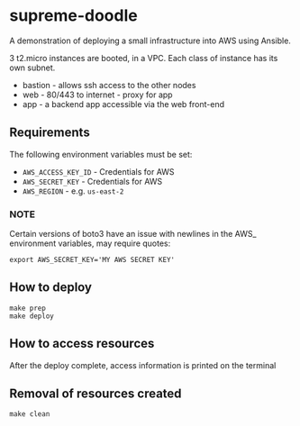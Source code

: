 # supreme-doodle

A demonstration of deploying a small infrastructure into AWS using Ansible.

3 t2.micro instances are booted, in a VPC. Each class of instance has its own subnet.

* bastion - allows ssh access to the other nodes
* web - 80/443 to internet - proxy for app 
* app - a backend app accessible via the web front-end

 
## Requirements

The following environment variables must be set:

* `AWS_ACCESS_KEY_ID` - Credentials for AWS
* `AWS_SECRET_KEY` - Credentials for AWS
* `AWS_REGION` - e.g. `us-east-2`

### NOTE

Certain versions of boto3 have an issue with newlines in the AWS_ environment variables, may require quotes:

    export AWS_SECRET_KEY='MY AWS SECRET KEY'


## How to deploy

    make prep
    make deploy

## How to access resources
After the deploy complete, access information is printed on the terminal

## Removal of resources created

    make clean

